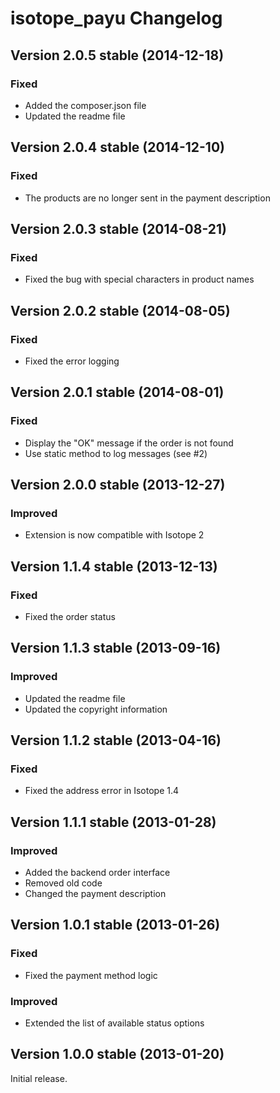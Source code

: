 isotope_payu Changelog
======================

Version 2.0.5 stable (2014-12-18)
---------------------------------

### Fixed
- Added the composer.json file
- Updated the readme file


Version 2.0.4 stable (2014-12-10)
---------------------------------

### Fixed
- The products are no longer sent in the payment description


Version 2.0.3 stable (2014-08-21)
---------------------------------

### Fixed
- Fixed the bug with special characters in product names


Version 2.0.2 stable (2014-08-05)
---------------------------------

### Fixed
- Fixed the error logging


Version 2.0.1 stable (2014-08-01)
---------------------------------

### Fixed
- Display the "OK" message if the order is not found
- Use static method to log messages (see #2)


Version 2.0.0 stable (2013-12-27)
---------------------------------

### Improved
- Extension is now compatible with Isotope 2


Version 1.1.4 stable (2013-12-13)
---------------------------------

### Fixed
- Fixed the order status


Version 1.1.3 stable (2013-09-16)
---------------------------------

### Improved
- Updated the readme file
- Updated the copyright information


Version 1.1.2 stable (2013-04-16)
---------------------------------

### Fixed
- Fixed the address error in Isotope 1.4


Version 1.1.1 stable (2013-01-28)
---------------------------------

### Improved
- Added the backend order interface
- Removed old code
- Changed the payment description


Version 1.0.1 stable (2013-01-26)
---------------------------------

### Fixed
- Fixed the payment method logic

### Improved
- Extended the list of available status options


Version 1.0.0 stable (2013-01-20)
---------------------------------

Initial release.